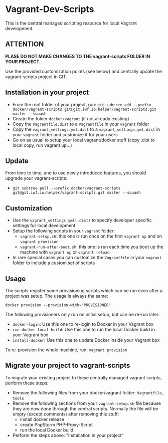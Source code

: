 Vagrant-Dev-Scripts
===================

This is the central managed scripting resource for local Vagrant development.


ATTENTION
---------

**PLASE DO NOT MAKE CHANGES TO THE vagrant-scripts FOLDER IN YOUR PROJECT.**

Use the provided customization points (see below) and centrally update the vagrant-scripts project in GIT.


Installation in your project
----------------------------

* From the root folder of your project, run:
  `git subtree add --prefix docker/vagrant-scripts git@git.iwf.io:helper/vagrant-scripts.git master --squash`
* Create the folder `docker/vagrant` (if not already existing)
* Copy the `Vagrantfile.dist` to a `Vagrantfile` in your `vagrant` folder
* Copy the `vagrant_settings.yml.dist` to a `vagrant_settings.yml.dist` in your `vagrant` folder and customize it for your users
* Go on as usual to setup your local vagrant/docker stuff (copy .dist to local copy, run vagrant up...)


Update
------

From time to time, and to use newly introduced features, you should upgrade your vagrant-scripts:

* `git subtree pull --prefix docker/vagrant-scripts git@git.iwf.io:helper/vagrant-scripts.git master --squash`
 

Customization
-------------

* Use the `vagrant_settings.yml(.dist)` to specify developer specific settings for local development
* Setup the following scripts in your `vagrant` folder:
  * `vagrant-setup.sh`: this one is run once on the first `vagrant up` and on `vagrant provision`
  * `vagrant-run-after-boot.sh`: this one is run each time you boot up the machine with `vagrant up` or `vagrant reload`
* In rare special cases you can customize the `Vagrantfile` in your `vagrant` folder to include a custom set of scripts


Usage
-----

The scripts register some provisioning scripts which can be run even after a project was setup. The usage is always the same:

`docker provision --provision-with="PROVISIONER"`

The following provisioners only run on initial setup, but can be re-run later:

* `docker-login`: Use this one to re-login to Docker in your Vagrant box
* `run-docker-local-build`: Use this one to run the local Docker build in your Vagrant box
* `install-docker`: Use this one to update Docker inside your Vagrant box

To re-provision the whole machine, run: `vagrant provision`


Migrate your project to vagrant-scripts
---------------------------------------

To migrate your existing project to these centrally managed vagrant scripts, perform these steps:

* Remove the following files from your docker/vagrant folder: `Vagrantfile`, `tools`
* Remove the following sections from your `vagrant-setup.sh` file because they are now done through the central scripts. Normally the file
  will be empty (except comments) after removing this stuff:
  * install docker release
  * create PhpStorm PHP-Proxy-Script
  * run the local Docker build
* Perform the steps above: "Installation in your project"

